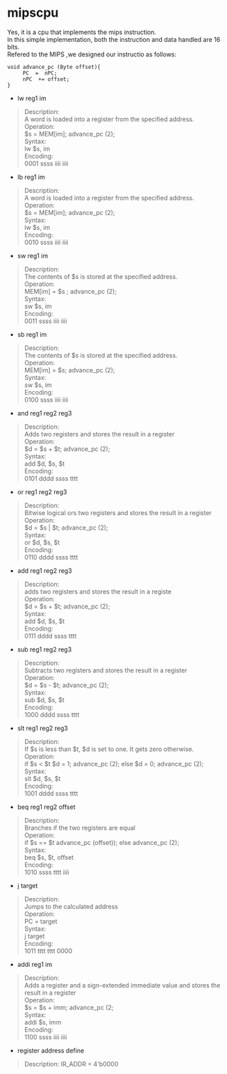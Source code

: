 mipscpu
=======

Yes, it is a cpu that implements the mips instruction.  
In this simple implementation, both the instruction and data handled are 16 bits.  
Refered to the MIPS ,we designed our instructio as follows:



    void advance_pc (Byte offset){
         PC  =  nPC;
         nPC  += offset;
    }

* lw reg1 im
>Description:  
A word is loaded into a register from the specified address.  
Operation:  
$s = MEM[im]; advance_pc (2);  
Syntax:  
lw $s, im  
Encoding:  
0001 ssss iiii iiii

* lb reg1  im
>Description:  
A word is loaded into a register from the specified address.  
Operation:  
$s = MEM[im]; advance_pc (2);  
Syntax:  
lw $s, im  
Encoding:  
0010 ssss iiii iiii

* sw reg1 im
>Description:  
The contents of $s is stored at the specified address.  
Operation:  
MEM[im] = $s ; advance_pc (2);  
Syntax:  
sw $s, im  
Encoding:  
0011 ssss iiii iiii  

* sb reg1 im
>Description:  
The contents of $s is stored at the specified address.  
Operation:  
MEM[im] = $s; advance_pc (2);  
Syntax:  
sw $s, im  
Encoding:  
0100 ssss iiii iiii  
* and reg1 reg2 reg3 
>Description:  
Adds two registers and stores the result in a register  
Operation:  
$d = $s + $t; advance_pc (2);  
Syntax:  
add $d, $s, $t  
Encoding:  
0101 dddd ssss tttt

* or reg1 reg2 reg3
>Description:  
Bitwise logical ors two registers and stores the result in a register  
Operation:  
$d = $s | $t; advance_pc (2);  
Syntax:  
or $d, $s, $t  
Encoding:  
0110 dddd ssss tttt

* add reg1 reg2 reg3
> Description:  
adds two registers and stores the result in a registe  
Operation:  
$d = $s + $t; advance_pc (2);  
Syntax:  
add $d, $s, $t  
Encoding:  
0111 dddd ssss tttt

* sub reg1 reg2 reg3
>Description:  
Subtracts two registers and stores the result in a register  
Operation:  
$d = $s - $t; advance_pc (2);  
Syntax:  
sub $d, $s, $t  
Encoding:  
1000 dddd ssss tttt

* slt reg1 reg2 reg3
>Description:  
If $s is less than $t, $d is set to one. It gets zero otherwise.  
Operation:  
if $s < $t $d = 1; advance_pc (2); else $d = 0; advance_pc (2);  
Syntax:  
slt $d, $s, $t  
Encoding:  
1001 dddd ssss tttt

* beq reg1 reg2 offset
>Description:  
Branches if the two registers are equal  
Operation:  
if $s == $t advance_pc (offset)); else advance_pc (2);  
Syntax:  
beq $s, $t, offset  
Encoding:  
1010 ssss tttt iiii

* j target
>Description:  
Jumps to the calculated address  
Operation:  
PC = target  
Syntax:  
j target  
Encoding:  
1011 tttt tttt 0000

* addi reg1 im
>Description:  
Adds a register and a sign-extended immediate value and stores the result in a register  
Operation:  
$s = $s + imm; advance_pc (2;  
Syntax:  
addi $s, imm  
Encoding:  
1100 ssss iiii iiii


* register address define
>Description:
IR_ADDR = 4'b0000




